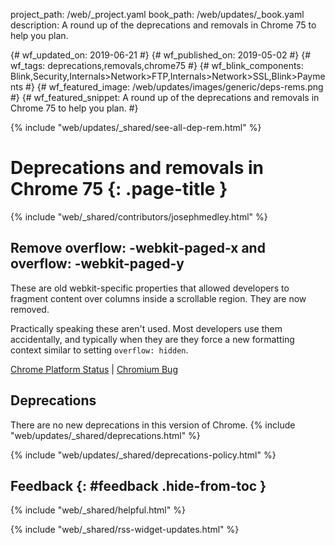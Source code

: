 project_path: /web/_project.yaml
book_path: /web/updates/_book.yaml
description: A round up of the deprecations and removals in Chrome 75 to help you plan.

{# wf_updated_on: 2019-06-21 #}
{# wf_published_on: 2019-05-02 #}
{# wf_tags: deprecations,removals,chrome75 #}
{# wf_blink_components: Blink,Security,Internals>Network>FTP,Internals>Network>SSL,Blink>Payments #}
{# wf_featured_image: /web/updates/images/generic/deps-rems.png #}
{# wf_featured_snippet: A round up of the deprecations and removals in Chrome 75 to help you plan. #}

{% include "web/updates/_shared/see-all-dep-rem.html" %}

# Deprecations and removals in Chrome 75 {: .page-title }

{% include "web/_shared/contributors/josephmedley.html" %}

## Remove overflow: -webkit-paged-x and overflow: -webkit-paged-y

These are old webkit-specific properties that allowed developers to fragment
content over columns inside a scrollable region. They are now removed.

Practically speaking these aren't used. Most developers use them accidentally,
and typically when they are they force a new formatting context similar to
setting `overflow: hidden`.

[Chrome Platform Status](https://www.chromestatus.com/feature/5731653806718976) &#124;
[Chromium Bug](https://bugs.chromium.org/p/chromium/issues/detail?id=940652)

## Deprecations

There are no new deprecations in this version of Chrome. {% include "web/updates/_shared/deprecations.html" %}

{% include "web/updates/_shared/deprecations-policy.html" %}

## Feedback {: #feedback .hide-from-toc }

{% include "web/_shared/helpful.html" %}

{% include "web/_shared/rss-widget-updates.html" %}
